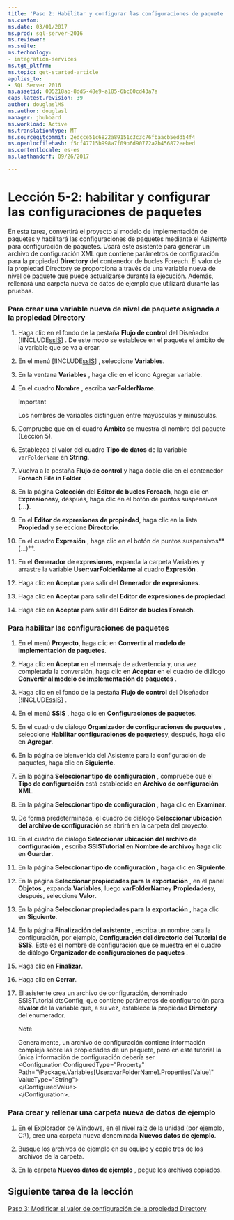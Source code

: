 ```yaml
---
title: 'Paso 2: Habilitar y configurar las configuraciones de paquete | Documentos de Microsoft'
ms.custom: 
ms.date: 03/01/2017
ms.prod: sql-server-2016
ms.reviewer: 
ms.suite: 
ms.technology:
- integration-services
ms.tgt_pltfrm: 
ms.topic: get-started-article
applies_to:
- SQL Server 2016
ms.assetid: 005218ab-8dd5-48e9-a185-6bc60cd43a7a
caps.latest.revision: 39
author: douglaslMS
ms.author: douglasl
manager: jhubbard
ms.workload: Active
ms.translationtype: MT
ms.sourcegitcommit: 2edcce51c6822a89151c3c3c76fbaacb5edd54f4
ms.openlocfilehash: f5cf47715b998a7f09b6d90772a2b456872eebed
ms.contentlocale: es-es
ms.lasthandoff: 09/26/2017

---
```

# <a name="lesson-5-2---enabling-and-configuring-package-configurations"></a>Lección 5-2: habilitar y configurar las configuraciones de paquetes
En esta tarea, convertirá el proyecto al modelo de implementación de paquetes y habilitará las configuraciones de paquetes mediante el Asistente para configuración de paquetes. Usará este asistente para generar un archivo de configuración XML que contiene parámetros de configuración para la propiedad **Directory** del contenedor de bucles Foreach. El valor de la propiedad Directory se proporciona a través de una variable nueva de nivel de paquete que puede actualizarse durante la ejecución. Además, rellenará una carpeta nueva de datos de ejemplo que utilizará durante las pruebas.  
  
### <a name="to-create-a-new-package-level-variable-mapped-to-the-directory-property"></a>Para crear una variable nueva de nivel de paquete asignada a la propiedad Directory  
  
1.  Haga clic en el fondo de la pestaña **Flujo de control** del Diseñador [!INCLUDE[ssIS](../includes/ssis-md.md)] . De este modo se establece en el paquete el ámbito de la variable que se va a crear.  
  
2.  En el menú [!INCLUDE[ssIS](../includes/ssis-md.md)] , seleccione **Variables**.  
  
3.  En la ventana **Variables** , haga clic en el icono Agregar variable.  
  
4.  En el cuadro **Nombre** , escriba **varFolderName**.  
  
    > [!IMPORTANT]  
    > Los nombres de variables distinguen entre mayúsculas y minúsculas.  
  
5.  Compruebe que en el cuadro **Ámbito** se muestra el nombre del paquete (Lección 5).  
  
6.  Establezca el valor del cuadro **Tipo de datos** de la variable `varFolderName` en **String**.  
  
7.  Vuelva a la pestaña **Flujo de control** y haga doble clic en el contenedor **Foreach File in Folder** .  
  
8.  En la página **Colección** del **Editor de bucles Foreach**, haga clic en **Expresiones**y, después, haga clic en el botón de puntos suspensivos **(…)**.  
  
9. En el **Editor de expresiones de propiedad**, haga clic en la lista **Propiedad** y seleccione **Directorio**.  
  
10. En el cuadro **Expresión** , haga clic en el botón de puntos suspensivos**(…)**.  
  
11. En el **Generador de expresiones**, expanda la carpeta Variables y arrastre la variable **User:varFolderName** al cuadro **Expresión** .  
  
12. Haga clic en **Aceptar** para salir del **Generador de expresiones**.  
  
13. Haga clic en **Aceptar** para salir del **Editor de expresiones de propiedad**.  
  
14. Haga clic en **Aceptar** para salir del **Editor de bucles Foreach**.  
  
### <a name="to-enable-package-configurations"></a>Para habilitar las configuraciones de paquetes  
  
1.  En el menú **Proyecto**, haga clic en **Convertir al modelo de implementación de paquetes**.  
  
2.  Haga clic en **Aceptar** en el mensaje de advertencia y, una vez completada la conversión, haga clic en **Aceptar** en el cuadro de diálogo **Convertir al modelo de implementación de paquetes** .  
  
3.  Haga clic en el fondo de la pestaña **Flujo de control** del Diseñador [!INCLUDE[ssIS](../includes/ssis-md.md)] .  
  
4.  En el menú **SSIS** , haga clic en **Configuraciones de paquetes**.  
  
5.  En el cuadro de diálogo **Organizador de configuraciones de paquetes** , seleccione **Habilitar configuraciones de paquetes**y, después, haga clic en **Agregar**.  
  
6.  En la página de bienvenida del Asistente para la configuración de paquetes, haga clic en **Siguiente**.  
  
7.  En la página **Seleccionar tipo de configuración** , compruebe que el **Tipo de configuración** está establecido en **Archivo de configuración XML**.  
  
8.  En la página **Seleccionar tipo de configuración** , haga clic en **Examinar**.  
  
9. De forma predeterminada, el cuadro de diálogo **Seleccionar ubicación del archivo de configuración** se abrirá en la carpeta del proyecto.  
  
10. En el cuadro de diálogo **Seleccionar ubicación del archivo de configuración** , escriba **SSISTutorial** en **Nombre de archivo**y haga clic en **Guardar**.  
  
11. En la página **Seleccionar tipo de configuración** , haga clic en **Siguiente**.  
  
12. En la página **Seleccionar propiedades para la exportación** , en el panel **Objetos** , expanda **Variables**, luego **varFolderName**y **Propiedades**y, después, seleccione **Valor**.  
  
13. En la página **Seleccionar propiedades para la exportación** , haga clic en **Siguiente**.  
  
14. En la página **Finalización del asistente** , escriba un nombre para la configuración, por ejemplo, **Configuración del directorio del Tutorial de SSIS**. Este es el nombre de configuración que se muestra en el cuadro de diálogo **Organizador de configuraciones de paquetes** .  
  
15. Haga clic en **Finalizar**.  
  
16. Haga clic en **Cerrar**.  
  
17. El asistente crea un archivo de configuración, denominado SSISTutorial.dtsConfig, que contiene parámetros de configuración para el**valor** de la variable que, a su vez, establece la propiedad **Directory** del enumerador.  
  
    > [!NOTE]  
    > Generalmente, un archivo de configuración contiene información compleja sobre las propiedades de un paquete, pero en este tutorial la única información de configuración debería ser  
    > <Configuration ConfiguredType="Property"  
    > Path="\Package.Variables[User::varFolderName].Properties[Value]" ValueType\="String">  
    >  <ConfiguredValue>\<\/ConfiguredValue>  
    > \<\/Configuration>.  
  
### <a name="to-create-and-populate-a-new-sample-data-folder"></a>Para crear y rellenar una carpeta nueva de datos de ejemplo  
  
1.  En el Explorador de Windows, en el nivel raíz de la unidad (por ejemplo, C:\\), cree una carpeta nueva denominada **Nuevos datos de ejemplo**.  
  
2.  Busque los archivos de ejemplo en su equipo y copie tres de los archivos de la carpeta.  
  
3.  En la carpeta **Nuevos datos de ejemplo** , pegue los archivos copiados.  
  
## <a name="next-task-in-lesson"></a>Siguiente tarea de la lección  
[Paso 3: Modificar el valor de configuración de la propiedad Directory](../integration-services/lesson-5-3-modifying-the-directory-property-configuration-value.md)  
  

